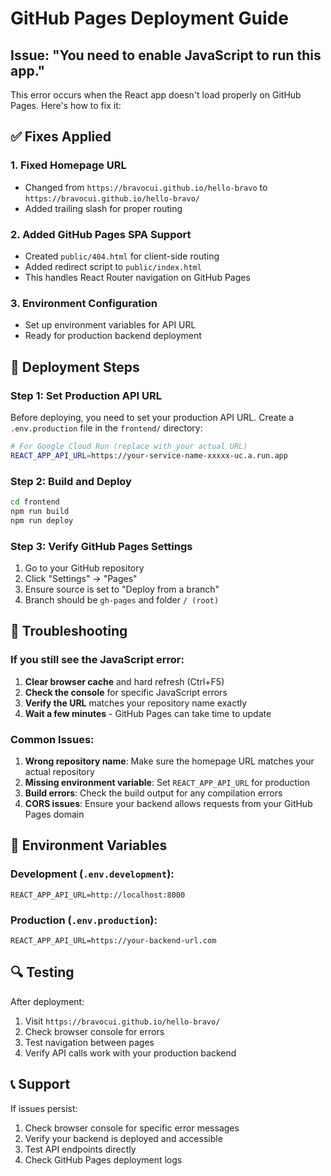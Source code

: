 # GitHub Pages Deployment Guide

## Issue: "You need to enable JavaScript to run this app."

This error occurs when the React app doesn't load properly on GitHub Pages. Here's how to fix it:

## ✅ Fixes Applied

### 1. **Fixed Homepage URL**
- Changed from `https://bravocui.github.io/hello-bravo` to `https://bravocui.github.io/hello-bravo/`
- Added trailing slash for proper routing

### 2. **Added GitHub Pages SPA Support**
- Created `public/404.html` for client-side routing
- Added redirect script to `public/index.html`
- This handles React Router navigation on GitHub Pages

### 3. **Environment Configuration**
- Set up environment variables for API URL
- Ready for production backend deployment

## 🚀 Deployment Steps

### Step 1: Set Production API URL
Before deploying, you need to set your production API URL. Create a `.env.production` file in the `frontend/` directory:

```bash
# For Google Cloud Run (replace with your actual URL)
REACT_APP_API_URL=https://your-service-name-xxxxx-uc.a.run.app
```

### Step 2: Build and Deploy
```bash
cd frontend
npm run build
npm run deploy
```

### Step 3: Verify GitHub Pages Settings
1. Go to your GitHub repository
2. Click "Settings" → "Pages"
3. Ensure source is set to "Deploy from a branch"
4. Branch should be `gh-pages` and folder `/ (root)`

## 🔧 Troubleshooting

### If you still see the JavaScript error:

1. **Clear browser cache** and hard refresh (Ctrl+F5)
2. **Check the console** for specific JavaScript errors
3. **Verify the URL** matches your repository name exactly
4. **Wait a few minutes** - GitHub Pages can take time to update

### Common Issues:

1. **Wrong repository name**: Make sure the homepage URL matches your actual repository
2. **Missing environment variable**: Set `REACT_APP_API_URL` for production
3. **Build errors**: Check the build output for any compilation errors
4. **CORS issues**: Ensure your backend allows requests from your GitHub Pages domain

## 📝 Environment Variables

### Development (`.env.development`):
```
REACT_APP_API_URL=http://localhost:8000
```

### Production (`.env.production`):
```
REACT_APP_API_URL=https://your-backend-url.com
```

## 🔍 Testing

After deployment:
1. Visit `https://bravocui.github.io/hello-bravo/`
2. Check browser console for errors
3. Test navigation between pages
4. Verify API calls work with your production backend

## 📞 Support

If issues persist:
1. Check browser console for specific error messages
2. Verify your backend is deployed and accessible
3. Test API endpoints directly
4. Check GitHub Pages deployment logs 